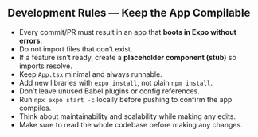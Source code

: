 ## Development Rules — Keep the App Compilable
- Every commit/PR must result in an app that **boots in Expo without errors**.  
- Do not import files that don’t exist.  
- If a feature isn’t ready, create a **placeholder component (stub)** so imports resolve.  
- Keep `App.tsx` minimal and always runnable.  
- Add new libraries with `expo install`, not plain `npm install`.  
- Don’t leave unused Babel plugins or config references.  
- Run `npx expo start -c` locally before pushing to confirm the app compiles.  
- Think about maintainability and scalability while making any edits.
- Make sure to read the whole codebase before making any changes.